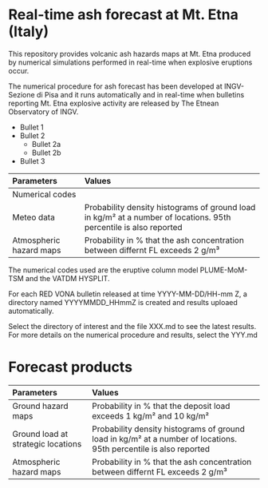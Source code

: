 # Real-time ash forecast at Mt. Etna (Italy)

This repository provides volcanic ash hazards maps at Mt. Etna produced by numerical simulations performed in real-time when explosive eruptions occur.

The numerical procedure for ash forecast has been developed at INGV-Sezione di Pisa and it runs automatically and in real-time when bulletins reporting Mt. Etna explosive activity are released by The Etnean Observatory of INGV.

* Bullet 1
* Bullet 2
  * Bullet 2a
  * Bullet 2b
* Bullet 3

|Parameters|Values|
| :--- | :--- |
|Numerical codes||
|Meteo data|Probability density histograms of ground load in kg/m² at a number of locations. 95th percentile is also reported|
|Atmospheric hazard maps|Probability in % that the ash concentration between differnt FL exceeds 2 g/m³|


The numerical codes used are the eruptive column model PLUME-MoM-TSM and the VATDM HYSPLIT.

For each RED VONA bulletin released at time YYYY-MM-DD/HH-mm Z, a directory named YYYYMMDD_HHmmZ is created and results uploaed automatically.

Select the directory of interest and the file XXX.md to see the latest results. For more details on the numerical procedure and results, select the YYY.md

# Forecast products

|Parameters|Values|
| :--- | :--- |
|Ground hazard maps|Probability in % that the deposit load exceeds 1 kg/m² and 10 kg/m²|
|Ground load at strategic locations|Probability density histograms of ground load in kg/m² at a number of locations. 95th percentile is also reported|
|Atmospheric hazard maps|Probability in % that the ash concentration between differnt FL exceeds 2 g/m³|




